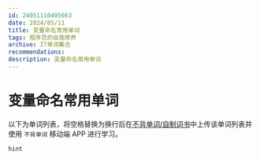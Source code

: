 ```yaml
---
id: 24051110495663
date: 2024/05/11
title: 变量命名常用单词
tags: 程序员的自我修养
archive: IT单词集合
recommendations:
description: 变量命名常用单词
---
```


# 变量命名常用单词

以下为单词列表，将空格替换为换行后在[不背单词/自制词书](https://bbdc.cn/lexis_book_index)中上传该单词列表并使用 `不背单词` 移动端 APP 进行学习。

```txt
hint
```
